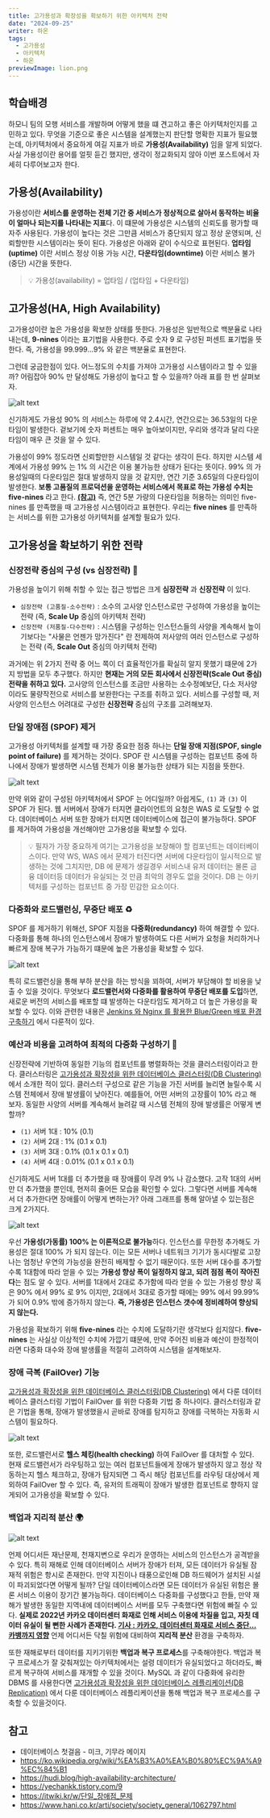 ```yaml
---
title: 고가용성과 확장성을 확보하기 위한 아키텍처 전략
date: "2024-09-25"
writer: 하온
tags:
  - 고가용성
  - 아키텍처
  - 하온 
previewImage: lion.png
---
```


## 학습배경

하모니 팀의 모행 서비스를 개발하며 어떻게 했을 떄 견고하고 좋은 아키텍처인지를 고민하고 있다. 무엇을 기준으로 좋은 시스템을 설계했는지 판단할 명확한 지표가 필요했는데, 아키텍처에서 중요하게 여길 지표가 바로 **가용성(Availability)** 임을 알게 되었다. 사실 가용성이란 용어를 얼핏 듣긴 했지만, 생각이 정교화되지 않아 이번 포스트에서 자세히 다루어보고자 한다. 

## 가용성(Availability)

가용성이란 **서비스를 운영하는 전체 기간 중 서비스가 정상적으로 살아서 동작하는 비율이 얼마나 되는지를 나타내는 지표**다. 이 떄문에 가용성은 시스템의 신뢰도를 평가할 때 자주 사용된다. 
가용성이 높다는 것은 그만큼 서비스가 중단되지 않고 정상 운영되며, 신뢰할만한 시스템이라는 뜻이 된다. 가용성은 아래와 같이 수식으로 표현된다. **업타임(uptime)** 이란 서비스 정상 이용 가능 시간, **다운타임(downtime)** 이란 서비스 불가(중단) 시간을 뜻한다.

> 💡 가용성(availability) = 업타임 / (업타임 + 다운타임)

## 고가용성(HA, High Availability)

고가용성이란 높은 가용성을 확보한 상태를 뜻한다. 가용성은 일반적으로 백분율로 나타내는데, **9-nines** 이라는 표기법을 사용한다. 주로 숫자 9 로 구성된 퍼센트 표기법을 뜻한다. 즉, 가용성을 99.999...9% 와 같은 백분율로 표현한다. 

그런데 궁금한점이 있다. 어느정도의 수치를 가져야 고가용성 시스템이라고 할 수 있을까? 어림잡아 90% 만 달성해도 가용성이 높다고 할 수 있을까? 아래 표를 한 번 살펴보자.

![alt text](image.png)

신기하게도 가용성 90% 의 서비스는 하루에 약 2.4시간, 연간으로는 36.53일의 다운타임이 발생한다. 겉보기에 숫자 퍼센트는 매우 높아보이지만, 우리와 생각과 달리 다운타임이 매우 큰 것을 알 수 있다. 

가용성이 99% 정도라면 신뢰할만한 시스템일 것 같다는 생각이 든다. 하지만 시스템 세계에서 가용성 99% 는 1% 의 시간은 이용 불가능한 상태가 된다는 뜻이다. 99% 의 가용성일때의 다운타임은 절대 발생하지 않을 것 같지만, 연간 기준 3.65일의 다운타임이 발생한다. **보통 고품질의 프로덕션을 운영하는 서비스에서 목표로 하는 가용성 수치는 five-nines** 라고 한다. **[(참고)](https://ko.wikipedia.org/wiki/%EA%B3%A0%EA%B0%80%EC%9A%A9%EC%84%B1)** 즉, 연간 5분 가량의 다운타임을 허용하는 의미인 five-nines 를 만족했을 때 고가용성 시스템이라고 표현한다. 우리는 **five nines** 를 만족하는 서비스를 위한 고가용성 아키텍처를 설계할 필요가 있다.

## 고가용성을 확보하기 위한 전략

### 신장전략 중심의 구성 (vs 심장전략) 🔑

가용성을 높이기 위해 취할 수 있는 접근 방법은 크게 **심장전략** 과 **신장전략** 이 있다. 

- `심장전략 (고품질-소수전략)` : 소수의 고사양 인스턴스로만 구성하여 가용성을 높이는 전략 (즉, **Scale Up** 중심의 아키텍처 전략) 
- `신장전략 (저품질-다수전략)` : 시스템을 구성하는 인스턴스들의 사양을 계속해서 높이기보다는 "사물은 언젠가 망가진다" 란 전제하여 저사양의 여러 인스턴스로 구성하는 전략 (즉, **Scale Out** 중심의 아키텍처 전략)

과거에는 위 2가지 전략 중 어느 쪽이 더 효율적인가를 확실히 알지 못했기 떄문에 2가지 방법을 모두 추구했다. 하지만 **현재는 거의 모든 회사에서 신장전략(Scale Out 중심) 전략을 취하고 있다.** 고사양의 인스턴스를 조금만 사용하는 소수정예보단, 다소 저사양이라도 물량작전으로 서비스를 보완한다는 구조를 취하고 있다. 서비스를 구성할 때, 저사양의 인스턴스 어려대로 구성한 **신장전략** 중심의 구조를 고려해보자.

### 단일 장애점 (SPOF) 제거

고가용성 아키텍처를 설계할 때 가장 중요한 점중 하나는 **단일 장애 지점(SPOF, single point of failure)** 를 제거하는 것이다. SPOF 란 시스템을 구성하는 컴포넌트 중에 하나에서 장애가 발생하면 시스템 전체가 이용 불가능한 상태가 되는 지점을 뜻한다.

![alt text](image-4.png)

만약 위와 같이 구성된 아키텍처에서 SPOF 는 어디일까? 아쉽게도, `(1)` 과 `(3)` 이 SPOF 가 된다. 웹 서버에서 장애가 터지면 클라이언트의 요청은 WAS 로 도달할 수 없다. 데이터베이스 서버 또한 장애가 터지면 데이터베이스에 접근이 불가능하다. SPOF 를 제거하여 가용성을 개선해야만 고가용성을 확보할 수 있다. 

> 💡 필자가 가장 중요하게 여기는 고가용성을 보장해야 할 컴포넌트는 데이터베이스이다. 만약 WS, WAS 에서 문제가 터진다면 서버에 다운타임이 일시적으로 발생하는 것에 그치지만, DB 에 문제가 생길경우 서비스내 유저 데이터는 몰론 금융 데이터등 데이터가 유실되는 것 만큼 최악의 경우도 없을 것이다. DB 는 아키텍처를 구성하는 컴포넌트 중 가장 민감한 요소이다.

### 다중화와 로드밸런싱, 무중단 배포 ♻️

SPOF 를 제거하기 위해선, SPOF 지점을 **다중화(redundancy)** 하여 해결할 수 있다. 다중화를 통해 하나의 인스턴스에서 장애가 발생하여도 다른 서버가 요청을 처리하거나 빠르게 장애 복구가 가능하기 떄문에 높은 가용성을 확보할 수 있다. 

![alt text](image-5.png)

특히 로드밸런싱을 통해 부하 분산을 하는 방식을 꾀하여, 서버가 부담해야 할 비용을 낮출 수 있을 것이다. 무엇보다 **로드밸런서와 다중화를 활용하여 무중단 배포를 도입**하면, 새로운 버전의 서비스를 배포할 떄 발생하는 다운타임도 제거하고 더 높은 가용성을 확보할 수 있다. 이와 관련한 내용은 [Jenkins 와 Nginx 를 활용한 Blue/Green 배포 환경 구축하기](https://haon.blog/haon/infra/ci-cd/jenkins-nginx-blue-green/) 에서 다룬적이 있다.


### 예산과 비용을 고려하여 최적의 다중화 구성하기 🎯

신장전략에 기반하여 동일한 기능의 컴포넌트를 병렬화하는 것을 클러스터링이라고 한다. 클러스터링은 [고가용성과 확장성을 위한 데이터베이스 클러스터링(DB Clustering)](https://haon.blog/database/clustering/) 에서 소개한 적이 있다. 클러스터 구성으로 같은 기능을 가진 서버를 늘리면 늘릴수록 시스템 전체에서 장애 발생률이 낮아진다. 예를들어, 어떤 서버의 고장률이 10% 라고 해보자. 동일한 사양의 서버를 계속해서 늘려갈 때 시스템 전체의 장애 발생률은 어떻게 변할까?

- `(1)` 서버 1대 : 10% (0.1)
- `(2)` 서버 2대 : 1% (0.1 x 0.1)
- `(3)` 서버 3대 : 0.1% (0.1 x 0.1 x 0.1)
- `(4)` 서버 4대 : 0.01% (0.1 x 0.1 x 0.1)

신기하게도 서버 1대를 더 추가했을 때 장애률이 무려 9% 나 감소했다. 고작 1대의 서버만 더 추가했을 뿐인데, 현저히 줄어든 모습을 확인할 수 있다. 그렇다면 서버를 계속해서 더 추가한다면 장애률이 어떻게 변하는가? 아래 그래프를 통해 알아낼 수 있는점은 크게 2가지다.

![alt text](image-1.png)

우선 **가용성(가동률) 100% 는 이론적으로 불가능**하다. 인스턴스를 무한정 추가해도 가용성은 절대 100% 가 되지 않는다. 이는 모든 서버나 네트워크 기기가 동시다발로 고장나는 엄청난 우연의 가능성을 완전히 배제할 수 없기 때문이다. 또한 서버 대수를 추가할수록 1대함에 따라 얻을 수 있는 **가용성 향상 폭이 일정하지 않고, 되려 점점 폭이 작아진다**는 점도 알 수 있다. 서버를 1대에서 2대로 추가함에 따라 얻을 수 있는 가용성 향상 혹은 90% 에서 99% 로 9% 이지만, 2대에서 3대로 증가할 때에는 99% 에서 99.99% 가 되어 0.9% 밖에 증가하지 않는다. **즉, 가용성은 인스턴스 갯수에 정비례하여 향상되지 않는다.** 

가용성을 확보하기 위해 **five-nines** 라는 수치에 도달하기란 생각보다 쉽지않다.  **five-nines** 는 사실상 이상적인 수치에 가깝기 떄문에, 만약 주어진 비용과 예산이 한정적이라면 다중화 대수와 장애 발생률을 적절히 고려하여 시스템을 설계해보자. 

### 장애 극복 (FailOver) 기능

[고가용성과 확장성을 위한 데이터베이스 클러스터링(DB Clustering)](https://haon.blog/database/clustering/) 에서 다룬 데이터베이스 클러스터링 기법이 FailOver 를 위한 다중화 기법 중 하나이다. 클러스터링과 같은 기법을 통해, 장애가 발생했을시 곧바로 장애를 탐지하고 장애를 극복하는 자동화 시스템이 필요하다.

![alt text](image-6.png)

또한, 로드밸런서로 **헬스 체킹(health checking)** 하여 FailOver 를 대처할 수 있다. 현재 로드밸런서가 라우팅하고 있는 여러 컴포넌트들에게 장애가 발생하지 않고 정상 작동하는지 헬스 체크하고, 장애가 탐지되면 그 즉시 해당 컴포넌트를 라우팅 대상에서 제외하여 FailOver 할 수 있다. 즉, 유저의 트래픽이 장애가 발생한 컴포넌트로 향하지 않게되어 고가용성을 확보할 수 있다.

### 백업과 지리적 분산 🌍

![alt text](image-7.png)

언제 어디서든 재난문제, 천재지변으로 우리가 운영하는 서비스의 인스턴스가 공격받을 수 있다. 특히 재해로 인해 데이터베이스 서버가 장애가 터져, 모든 데이터가 유실될 잠재적 위험은 항시로 존재한다.  만약 지진이나 태풍으로인해 DB 하드웨어가 설치된 시설이 파괴되었다면 어떻게 될까? 단일 데이터베이스라면 모든 데이터가 유실된 위험은 몰론 서비스 이용이 장기간 불가능하다. 데이터베이스 다중화를 구성했다고 한들, 만약 재해가 발생한 동일한 지역내에 데이터베이스 서버를 모두 구축했다면 위험에 빠질 수 있다. **실제로 2022년 카카오 데이터센터 화재로 인해 서비스 이용에 차질을 입고, 자칫 데이터 유실이 될 뻔한 사례가 존재한다. [기사 : 카카오, 데이터센터 화재로 서비스 중단… 카뱅까지 영향](https://www.hani.co.kr/arti/society/society_general/1062797.html)** 언제 어디서든 닥칠 위험에 대비하여 **지리적 분산** 환경을 구축하자.

또한 재해로부터 데이터를 지키기위한 **백업과 복구 프로세스**를 구축해야한다. 백업과 복구 프로세스가 잘 갖춰져있는 아키텍처에서는 설령 데이터가 유실되었다고 하더라도, 빠르게 복구하여 서비스를 재개할 수 있을 것이다. MySQL 과 같이 다중화에 유리한 DBMS 를 사용한다면 [고가용성과 확장성을 위한 데이터베이스 레플리케이션(DB Replication)](https://haon.blog/database/replication-theory/) 에서 다룬 데이터베이스 레플리케이션을 통해 백업과 복구 프로세스를 구축할 수 있을것이다.

## 참고

- 데이터베이스 첫걸음 - 미크, 기무라 메이지
- https://ko.wikipedia.org/wiki/%EA%B3%A0%EA%B0%80%EC%9A%A9%EC%84%B1
- https://hudi.blog/high-availability-architecture/
- https://yechankk.tistory.com/9
- https://itwiki.kr/w/단일_장애점_문제
- https://www.hani.co.kr/arti/society/society_general/1062797.html

